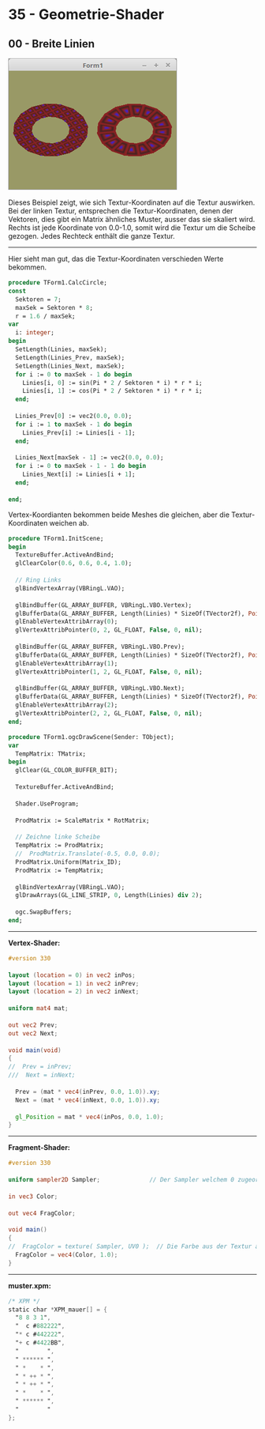 # 35 - Geometrie-Shader
## 00 - Breite Linien

![image.png](image.png)

Dieses Beispiel zeigt, wie sich Textur-Koordinaten auf die Textur auswirken.
Bei der linken Textur, entsprechen die Textur-Koordinaten, denen der Vektoren, dies gibt ein Matrix ähnliches Muster, ausser das sie skaliert wird.
Rechts ist jede Koordinate von 0.0-1.0, somit wird die Textur um die Scheibe gezogen. Jedes Rechteck enthält die ganze Textur.

---
Hier sieht man gut, das die Textur-Koordinaten verschieden Werte bekommen.

```pascal
procedure TForm1.CalcCircle;
const
  Sektoren = 7;
  maxSek = Sektoren * 8;
  r = 1.6 / maxSek;
var
  i: integer;
begin
  SetLength(Linies, maxSek);
  SetLength(Linies_Prev, maxSek);
  SetLength(Linies_Next, maxSek);
  for i := 0 to maxSek - 1 do begin
    Linies[i, 0] := sin(Pi * 2 / Sektoren * i) * r * i;
    Linies[i, 1] := cos(Pi * 2 / Sektoren * i) * r * i;
  end;

  Linies_Prev[0] := vec2(0.0, 0.0);
  for i := 1 to maxSek - 1 do begin
    Linies_Prev[i] := Linies[i - 1];
  end;

  Linies_Next[maxSek - 1] := vec2(0.0, 0.0);
  for i := 0 to maxSek - 1 - 1 do begin
    Linies_Next[i] := Linies[i + 1];
  end;

end;

```

Vertex-Koordianten bekommen beide Meshes die gleichen, aber die Textur-Koordinaten weichen ab.

```pascal
procedure TForm1.InitScene;
begin
  TextureBuffer.ActiveAndBind;
  glClearColor(0.6, 0.6, 0.4, 1.0);

  // Ring Links
  glBindVertexArray(VBRingL.VAO);

  glBindBuffer(GL_ARRAY_BUFFER, VBRingL.VBO.Vertex);
  glBufferData(GL_ARRAY_BUFFER, Length(Linies) * SizeOf(TVector2f), Pointer(Linies), GL_STATIC_DRAW);
  glEnableVertexAttribArray(0);
  glVertexAttribPointer(0, 2, GL_FLOAT, False, 0, nil);

  glBindBuffer(GL_ARRAY_BUFFER, VBRingL.VBO.Prev);
  glBufferData(GL_ARRAY_BUFFER, Length(Linies) * SizeOf(TVector2f), Pointer(Linies_Prev), GL_STATIC_DRAW);
  glEnableVertexAttribArray(1);
  glVertexAttribPointer(1, 2, GL_FLOAT, False, 0, nil);

  glBindBuffer(GL_ARRAY_BUFFER, VBRingL.VBO.Next);
  glBufferData(GL_ARRAY_BUFFER, Length(Linies) * SizeOf(TVector2f), Pointer(Linies_Next), GL_STATIC_DRAW);
  glEnableVertexAttribArray(2);
  glVertexAttribPointer(2, 2, GL_FLOAT, False, 0, nil);
end;

```


```pascal
procedure TForm1.ogcDrawScene(Sender: TObject);
var
  TempMatrix: TMatrix;
begin
  glClear(GL_COLOR_BUFFER_BIT);

  TextureBuffer.ActiveAndBind;

  Shader.UseProgram;

  ProdMatrix := ScaleMatrix * RotMatrix;

  // Zeichne linke Scheibe
  TempMatrix := ProdMatrix;
  //  ProdMatrix.Translate(-0.5, 0.0, 0.0);
  ProdMatrix.Uniform(Matrix_ID);
  ProdMatrix := TempMatrix;

  glBindVertexArray(VBRingL.VAO);
  glDrawArrays(GL_LINE_STRIP, 0, Length(Linies) div 2);

  ogc.SwapBuffers;
end;

```


---
**Vertex-Shader:**

```glsl
#version 330

layout (location = 0) in vec2 inPos;
layout (location = 1) in vec2 inPrev;
layout (location = 2) in vec2 inNext;

uniform mat4 mat;

out vec2 Prev;
out vec2 Next;

void main(void)
{
//  Prev = inPrev;
///  Next = inNext;

  Prev = (mat * vec4(inPrev, 0.0, 1.0)).xy;
  Next = (mat * vec4(inNext, 0.0, 1.0)).xy;

  gl_Position = mat * vec4(inPos, 0.0, 1.0);
}

```


---
**Fragment-Shader:**

```glsl
#version 330

uniform sampler2D Sampler;              // Der Sampler welchem 0 zugeordnet wird.

in vec3 Color;

out vec4 FragColor;

void main()
{
//  FragColor = texture( Sampler, UV0 );  // Die Farbe aus der Textur anhand der Koordinten auslesen.
  FragColor = vec4(Color, 1.0);
}

```


---
**muster.xpm:**

```glsl
/* XPM */
static char *XPM_mauer[] = {
  "8 8 3 1",
  "  c #882222",
  "* c #442222",
  "+ c #4422BB",
  "        ",
  " ****** ",
  " *    * ",
  " * ++ * ",
  " * ++ * ",
  " *    * ",
  " ****** ",
  "        "
};

```


